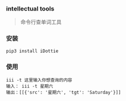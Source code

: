 ### intellectual tools
> 命令行查单词工具

### 安装
```
pip3 install iDottie
```

### 使用
```
iii -t 这里输入你想查询的内容
输入： iii -t 星期六
输出：[[{'src': '星期六', 'tgt': 'Saturday'}]]

```
